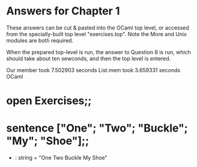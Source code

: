 Answers for Chapter 1
=====================

These answers can be cut & pasted into the OCaml top level, or accessed from
the specially-built top level "exercises.top". Note the More and Unix modules
are both required.

When the prepared top-level is run, the answer to Question 8 is run, which
should take about ten sewconds, and then the top level is entered.

Our member took 7.502903 seconds
List.mem took 3.659331 seconds
        OCaml

# open Exercises;;
# sentence ["One"; "Two"; "Buckle"; "My"; "Shoe"];;
- : string = "One Two Buckle My Shoe"


